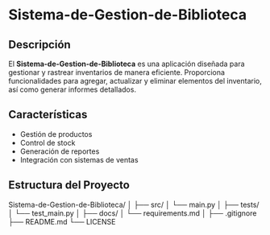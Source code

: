 # Sistema-de-Gestion-de-Biblioteca

## Descripción
El **Sistema-de-Gestion-de-Biblioteca** es una aplicación diseñada para gestionar y rastrear inventarios de manera eficiente. Proporciona funcionalidades para agregar, actualizar y eliminar elementos del inventario, así como generar informes detallados.

## Características
- Gestión de productos
- Control de stock
- Generación de reportes
- Integración con sistemas de ventas

## Estructura del Proyecto


Sistema-de-Gestion-de-Biblioteca/
│
├── src/
│ └── main.py
│
├── tests/
│ └── test_main.py
│
├── docs/
│ └── requirements.md
│
├── .gitignore
├── README.md
└── LICENSE